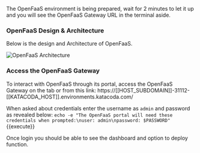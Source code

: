 The OpenFaaS environment is being prepared, wait for 2 minutes to let it up and you will 
see the OpenFaaS Gateway URL in the terminal aside. 

### OpenFaaS Design & Architecture
Below is the design and Architecture of OpenFaaS.

![OpenFaaS Architecture](https://docs.openfaas.com/images/of-conceptual-operator.png)

### Access the OpenFaaS Gateway

To interact with OpenFaaS through its portal, access the OpenFaaS Gateway on the tab or from 
this link: https://[[HOST_SUBDOMAIN]]-31112-[[KATACODA_HOST]].environments.katacoda.com/

When asked about credentials enter the username as `admin` and password as revealed below:
`echo -e "The OpenFaaS portal will need these credentials when prompted:\nuser: admin\npassword: $PASSWORD"`{{execute}}

Once login you should be able to see the dashboard and option to deploy function.
